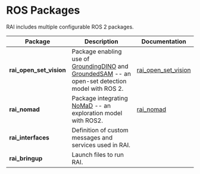 # ROS Packages

RAI includes multiple configurable ROS 2 packages.

| Package                 | Description                                                                                                                                                                                           | Documentation                                                              |
| ----------------------- | ----------------------------------------------------------------------------------------------------------------------------------------------------------------------------------------------------- | -------------------------------------------------------------------------- |
| **rai_open_set_vision** | Package enabling use of [GroundingDINO](https://github.com/IDEA-Research/GroundingDINO) and [GroundedSAM](https://github.com/IDEA-Research/Grounded-SAM-2) -- an open-set detection model with ROS 2. | [rai_open_set_vision](../src/rai_extensions/rai_open_set_vision/README.md) |
| **rai_nomad**           | Package integrating [NoMaD](https://general-navigation-models.github.io/nomad/index.html) -- an exploration model with ROS2.                                                                          | [rai_nomad](../src/rai_extensions/rai_nomad)                               |
| **rai_interfaces**      | Definition of custom messages and services used in RAI.                                                                                                                                               |                                                                            |
| **rai_bringup**         | Launch files to run RAI.                                                                                                                                                                              |                                                                            |
